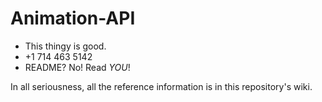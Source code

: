 # Animation-API
* This thingy is good.
* +1 714 463 5142
* README?  No!  Read *YOU*!

In all seriousness, all the reference information is in this repository's wiki.
